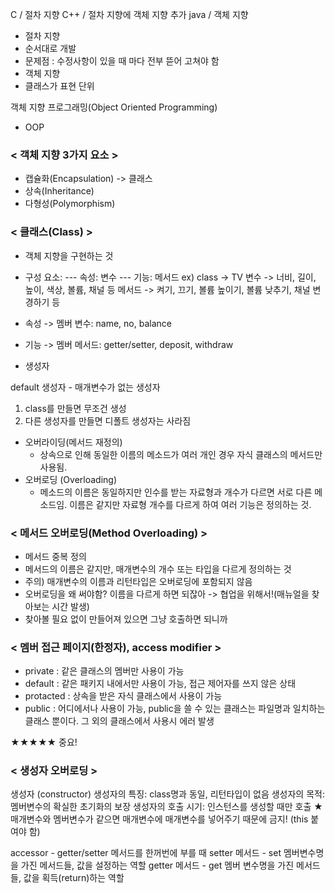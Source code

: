 C / 절차 지향
C++ / 절차 지향에 객체 지향 추가
java / 객체 지향

- 절차 지향
- 순서대로 개발
- 문제점 : 수정사항이 있을 때 마다 전부 뜯어 고쳐야 함
- 객체 지향
- 클래스가 표현 단위

객체 지향 프로그래밍(Object Oriented Programming)

- OOP

### < 객체 지향 3가지 요소 >

- 캡슐화(Encapsulation) -> 클래스
- 상속(Inheritance)
- 다형성(Polymorphism)

### < 클래스(Class) >

- 객체 지향을 구현하는 것
- 구성 요소:
  --- 속성: 변수
  --- 기능: 메서드
  ex)
  class -> TV
  변수 -> 너비, 길이, 높이, 색상, 볼륨, 채널 등
  메서드 -> 켜기, 끄기, 볼륨 높이기, 볼륨 낮추기, 채널 변경하기 등

- 속성 -> 멤버 변수: name, no, balance
- 기능 -> 멤버 메서드: getter/setter, deposit, withdraw
- 생성자

default 생성자 - 매개변수가 없는 생성자

1. class를 만들면 무조건 생성
2. 다른 생성자를 만들면 디폴트 생성자는 사라짐

- 오버라이딩(메서드 재정의)
  - 상속으로 인해 동일한 이름의 메소드가 여러 개인 경우 자식 클래스의 메서드만 사용됨.
- 오버로딩 (Overloading)
  - 메소드의 이름은 동일하지만 인수를 받는 자료형과 개수가 다르면 서로 다른 메소드임.
    이름은 같지만 자료형 개수를 다르게 하여 여러 기능은 정의하는 것.

### < 메서드 오버로딩(Method Overloading) >

- 메서드 중복 정의
- 메서드의 이름은 같지만, 매개변수의 개수 또는 타입을 다르게 정의하는 것
- 주의) 매개변수의 이름과 리턴타입은 오버로딩에 포함되지 않음
- 오버로딩을 왜 써야함? 이름을 다르게 하면 되잖아 -> 협업을 위해서!(매뉴얼을 찾아보는 시간 발생)
- 찾아볼 필요 없이 만들어져 있으면 그냥 호출하면 되니까

### < 멤버 접근 페이지(한정자), access modifier >

- private : 같은 클래스의 멤버만 사용이 가능
- default : 같은 패키지 내에서만 사용이 가능, 접근 제어자를 쓰지 않은 상태
- protacted : 상속을 받은 자식 클래스에서 사용이 가능
- public : 어디에서나 사용이 가능, public을 쓸 수 있는 클래스는 파일명과 일치하는 클래스 뿐이다. 그 외의 클래스에서 사용시 에러 발생

★★★★★ 중요!

### < 생성자 오버로딩 >

생성자 (constructor)
생성자의 특징: class명과 동일, 리턴타입이 없음
생성자의 목적: 멤버변수의 확실한 초기화의 보장
생성자의 호출 시기: 인스턴스를 생성할 때만 호출
★매개변수와 멤버변수가 같으면 매개변수에 매개변수를 넣어주기 때문에 금지! (this 붙여야 함)

accessor - getter/setter 메서드를 한꺼번에 부를 때
setter 메서드 - set 멤버변수명을 가진 메서드들, 값을 설정하는 역할
getter 메서드 - get 멤버 변수명을 가진 메서드들, 값을 획득(return)하는 역할
